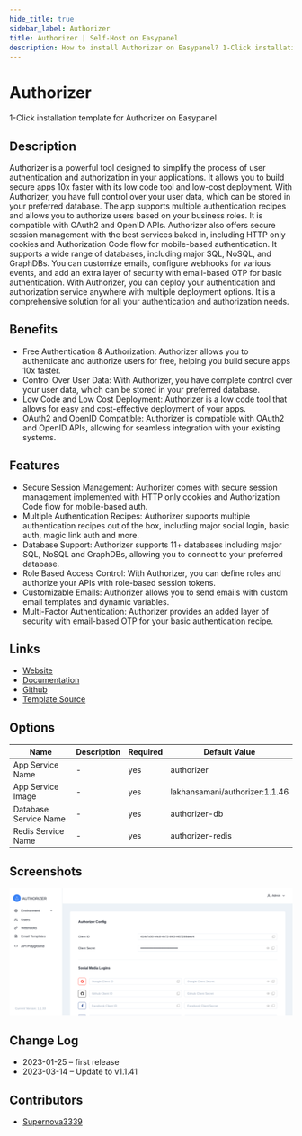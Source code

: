 ```yaml
---
hide_title: true
sidebar_label: Authorizer
title: Authorizer | Self-Host on Easypanel
description: How to install Authorizer on Easypanel? 1-Click installation template for Authorizer on Easypanel
---
```


<!-- generated -->

# Authorizer

1-Click installation template for Authorizer on Easypanel

## Description

Authorizer is a powerful tool designed to simplify the process of user authentication and authorization in your applications. It allows you to build secure apps 10x faster with its low code tool and low-cost deployment. With Authorizer, you have full control over your user data, which can be stored in your preferred database. The app supports multiple authentication recipes and allows you to authorize users based on your business roles. It is compatible with OAuth2 and OpenID APIs. Authorizer also offers secure session management with the best services baked in, including HTTP only cookies and Authorization Code flow for mobile-based authentication. It supports a wide range of databases, including major SQL, NoSQL, and GraphDBs. You can customize emails, configure webhooks for various events, and add an extra layer of security with email-based OTP for basic authentication. With Authorizer, you can deploy your authentication and authorization service anywhere with multiple deployment options. It is a comprehensive solution for all your authentication and authorization needs.

## Benefits

- Free Authentication & Authorization: Authorizer allows you to authenticate and authorize users for free, helping you build secure apps 10x faster.
- Control Over User Data: With Authorizer, you have complete control over your user data, which can be stored in your preferred database.
- Low Code and Low Cost Deployment: Authorizer is a low code tool that allows for easy and cost-effective deployment of your apps.
- OAuth2 and OpenID Compatible: Authorizer is compatible with OAuth2 and OpenID APIs, allowing for seamless integration with your existing systems.

## Features

- Secure Session Management: Authorizer comes with secure session management implemented with HTTP only cookies and Authorization Code flow for mobile-based auth.
- Multiple Authentication Recipes: Authorizer supports multiple authentication recipes out of the box, including major social login, basic auth, magic link auth and more.
- Database Support: Authorizer supports 11+ databases including major SQL, NoSQL and GraphDBs, allowing you to connect to your preferred database.
- Role Based Access Control: With Authorizer, you can define roles and authorize your APIs with role-based session tokens.
- Customizable Emails: Authorizer allows you to send emails with custom email templates and dynamic variables.
- Multi-Factor Authentication: Authorizer provides an added layer of security with email-based OTP for your basic authentication recipe.

## Links

- [Website](https://authorizer.dev)
- [Documentation](https://docs.authorizer.dev/)
- [Github](https://github.com/authorizerdev/authorizer)
- [Template Source](https://github.com/easypanel-io/templates/tree/main/templates/authorizer)

## Options

Name | Description | Required | Default Value
-|-|-|-
App Service Name | - | yes | authorizer
App Service Image | - | yes | lakhansamani/authorizer:1.1.46
Database Service Name | - | yes | authorizer-db
Redis Service Name | - | yes | authorizer-redis

## Screenshots

![Authorizer Screenshot](./assets/screenshot.png)

## Change Log

- 2023-01-25 – first release
- 2023-03-14 – Update to v1.1.41

## Contributors

- [Supernova3339](https://github.com/Supernova3339)
